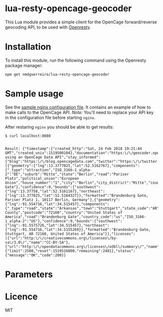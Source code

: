 # lua-resty-opencage-geocoder

This Lua module provides a simple client for the OpenCage forward/reverse geocoding API, to be used with [Openresty](https://openresty.org/en/).

# Installation

To install this module, run the following command using the Openresty package manager:

```
opm get nmdguerreiro/lua-resty-opencage-geocoder
```

# Sample usage

See the [sample nginx configuration file](nginx_sample.conf). It contains an example of how to make calls to the OpenCage API.
*Note:* You'll need to replace your API key in the configuration file before starting `nginx`.

After restaring `nginx` you should be able to get results:

```
$ curl localhost:8080


Result: {"timestamp":{"created_http":"Sat, 24 Feb 2018 19:21:44 GMT","created_unix":1519500104},"documentation":"https:\/\/geocoder.opencagedata.com\/api","thanks":"For using an OpenCage Data API","stay_informed":{"blog":"https:\/\/blog.opencagedata.com","twitter":"https:\/\/twitter.com\/opencagedata"},"results":[{"geometry":{"lng":13.3777025,"lat":52.5162767},"components":{"_type":"attraction","ISO_3166-1_alpha-2":"DE","suburb":"Mitte","state":"Berlin","road":"Pariser Platz","political_union":"European Union","house_number":"1","city":"Berlin","city_district":"Mitte","country":"Germany","postcode":"10117","country_code":"de","attraction":"Brandenburg Gate"},"confidence":9,"bounds":{"southwest":{"lng":13.37758,"lat":52.5161167},"northeast":{"lng":13.377825,"lat":52.5164327}},"formatted":"Brandenburg Gate, Pariser Platz 1, 10117 Berlin, Germany"},{"geometry":{"lng":-91.554716,"lat":34.515457},"components":{"_type":"road","state":"Arkansas","town":"Stuttgart","state_code":"AR","county":"Arkansas County","postcode":"72160","country":"United States of America","road":"Brandenburg Gate","country_code":"us","ISO_3166-1_alpha-2":"US"},"confidence":9,"bounds":{"southwest":{"lng":-91.5575726,"lat":34.515457},"northeast":{"lng":-91.554716,"lat":34.5155269}},"formatted":"Brandenburg Gate, Stuttgart, AR 72160, United States of America"}],"licenses":[{"url":"http:\/\/creativecommons.org\/licenses\/by-sa\/3.0\/","name":"CC-BY-SA"},{"url":"http:\/\/opendatacommons.org\/licenses\/odbl\/summary\/","name":"ODbL"}],"total_results":2,"rate":{"limit":2500,"reset":1519516800,"remaining":2481},"status":{"message":"OK","code":200}}
```

# Parameters

# Licence

MIT
